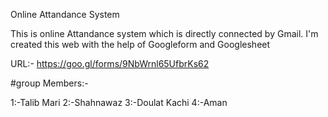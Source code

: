 Online Attandance System

This is online Attandance system which is directly connected by Gmail.
I'm created this web with the help of  Googleform and Googlesheet 

URL:-
https://goo.gl/forms/9NbWrnl65UfbrKs62

#group Members:-

1:-Talib Mari
2:-Shahnawaz
3:-Doulat Kachi
4:-Aman 